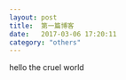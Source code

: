```yaml
---
layout: post
title:  第一篇博客
date:   2017-03-06 17:20:11
category: "others"
---
```


hello the cruel world


